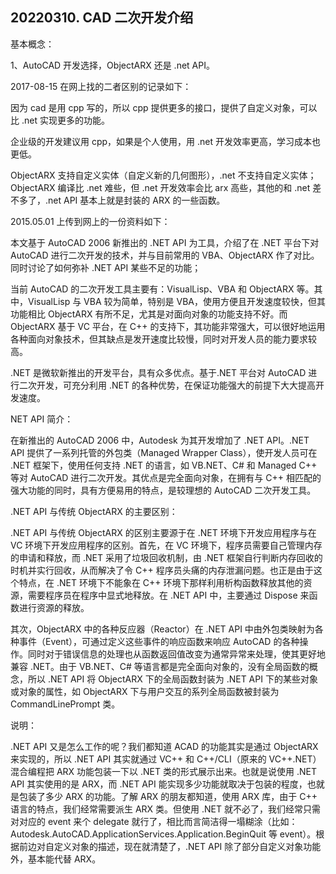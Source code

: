 ## 20220310. CAD 二次开发介绍

基本概念：

1、AutoCAD 开发选择，ObjectARX 还是 .net API。

2017-08-15 在网上找的二者区别的记录如下：

因为 cad 是用 cpp 写的，所以 cpp 提供更多的接口，提供了自定义对象，可以比 .net 实现更多的功能。

企业级的开发建议用 cpp，如果是个人使用，用 .net 开发效率更高，学习成本也更低。

ObjectARX 支持自定义实体（自定义新的几何图形），.net 不支持自定义实体；ObjectARX 编译比 .net 难些，但 .net 开发效率会比 arx 高些，其他的和 .net 差不多了，.net API 基本上就是封装的 ARX 的一些函数。

2015.05.01 上传到网上的一份资料如下：

本文基于 AutoCAD 2006 新推出的 .NET API 为工具，介绍了在 .NET 平台下对 AutoCAD 进行二次开发的技术，并与目前常用的 VBA、ObjectARX 作了对比。同时讨论了如何弥补 .NET API 某些不足的功能；

当前 AutoCAD 的二次开发工具主要有：VisualLisp、VBA 和 ObjectARX 等。其中，VisualLisp 与 VBA 较为简单，特别是 VBA，使用方便且开发速度较快，但其功能相比 ObjectARX 有所不足，尤其是对面向对象的功能支持不好。而 ObjectARX 基于 VC 平台，在 C++ 的支持下，其功能非常强大，可以很好地运用各种面向对象技术，但其缺点是发开速度比较慢，同时对开发人员的能力要求较高。

.NET 是微软新推出的开发平台，具有众多优点。基于.NET 平台对 AutoCAD 进行二次开发，可充分利用 .NET 的各种优势，在保证功能强大的前提下大大提高开发速度。

NET API 简介：

在新推出的 AutoCAD 2006 中，Autodesk 为其开发增加了 .NET API。.NET API 提供了一系列托管的外包类（Managed Wrapper Class），使开发人员可在 .NET 框架下，使用任何支持 .NET 的语言，如 VB.NET、C# 和 Managed C++ 等对 AutoCAD 进行二次开发。其优点是完全面向对象，在拥有与 C++ 相匹配的强大功能的同时，具有方便易用的特点，是较理想的 AutoCAD 二次开发工具。

.NET API 与传统 ObjectARX 的主要区别：

.NET API 与传统 ObjectARX 的区别主要源于在 .NET 环境下开发应用程序与在 VC 环境下开发应用程序的区别。首先，在 VC 环境下，程序员需要自己管理内存的申请和释放，而 .NET 采用了垃圾回收机制，由 .NET 框架自行判断内存回收的时机并实行回收，从而解决了令 C++ 程序员头痛的内存泄漏问题。也正是由于这个特点，在 .NET 环境下不能象在 C++ 环境下那样利用析构函数释放其他的资源，需要程序员在程序中显式地释放。在 .NET API 中，主要通过 Dispose 来函数进行资源的释放。

其次，ObjectARX 中的各种反应器（Reactor）在 .NET API 中由外包类映射为各种事件（Event），可通过定义这些事件的响应函数来响应 AutoCAD 的各种操作。同时对于错误信息的处理也从函数返回值改变为通常异常来处理，使其更好地兼容 .NET。由于 VB.NET、C# 等语言都是完全面向对象的，没有全局函数的概念，所以 .NET API 将 ObjectARX 下的全局函数封装为 .NET API 下的某些对象或对象的属性，如 ObjectARX 下与用户交互的系列全局函数被封装为 CommandLinePrompt 类。

说明：

.NET API 又是怎么工作的呢？我们都知道 ACAD 的功能其实是通过 ObjectARX 来实现的，所以 .NET API 其实就通过 VC++ 和 C++/CLI（原来的 VC++.NET）混合编程把 ARX 功能包装一下以 .NET 类的形式展示出来。也就是说使用 .NET API 其实使用的是 ARX，而 .NET API 能实现多少功能就取决于包装的程度，也就是包装了多少 ARX 的功能。了解 ARX 的朋友都知道，使用 ARX 库，由于 C++ 语言的特点，我们经常需要派生 ARX 类。但使用 .NET 就不必了，我们经常只需对对应的 event 来个 delegate 就行了，相比而言简洁得一塌糊涂（比如：Autodesk.AutoCAD.ApplicationServices.Application.BeginQuit 等 event）。根据前边对自定义对象的描述，现在就清楚了，.NET API 除了部分自定义对象功能外，基本能代替 ARX。